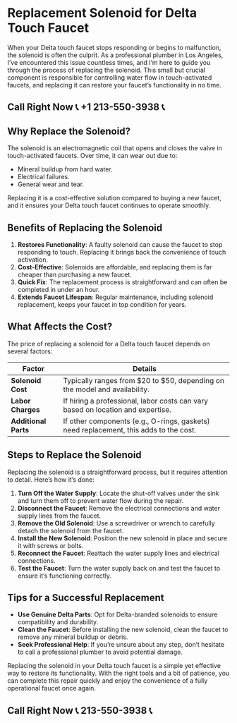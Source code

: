 # Replacement Solenoid for Delta Touch Faucet  

When your Delta touch faucet stops responding or begins to malfunction, the solenoid is often the culprit. As a professional plumber in Los Angeles, I’ve encountered this issue countless times, and I’m here to guide you through the process of replacing the solenoid. This small but crucial component is responsible for controlling water flow in touch-activated faucets, and replacing it can restore your faucet’s functionality in no time.  

## Call Right Now 📞 +1 213-550-3938 📞

## Why Replace the Solenoid?  

The solenoid is an electromagnetic coil that opens and closes the valve in touch-activated faucets. Over time, it can wear out due to:  
- Mineral buildup from hard water.  
- Electrical failures.  
- General wear and tear.  

Replacing it is a cost-effective solution compared to buying a new faucet, and it ensures your Delta touch faucet continues to operate smoothly.  

## Benefits of Replacing the Solenoid  

1. **Restores Functionality**: A faulty solenoid can cause the faucet to stop responding to touch. Replacing it brings back the convenience of touch activation.  
2. **Cost-Effective**: Solenoids are affordable, and replacing them is far cheaper than purchasing a new faucet.  
3. **Quick Fix**: The replacement process is straightforward and can often be completed in under an hour.  
4. **Extends Faucet Lifespan**: Regular maintenance, including solenoid replacement, keeps your faucet in top condition for years.  

## What Affects the Cost?  

The price of replacing a solenoid for a Delta touch faucet depends on several factors:  

| **Factor**               | **Details**                                                                 |  
|---------------------------|-----------------------------------------------------------------------------|  
| **Solenoid Cost**         | Typically ranges from $20 to $50, depending on the model and availability. |  
| **Labor Charges**         | If hiring a professional, labor costs can vary based on location and expertise. |  
| **Additional Parts**     | If other components (e.g., O-rings, gaskets) need replacement, this adds to the cost. |  

## Steps to Replace the Solenoid  

Replacing the solenoid is a straightforward process, but it requires attention to detail. Here’s how it’s done:  

1. **Turn Off the Water Supply**: Locate the shut-off valves under the sink and turn them off to prevent water flow during the repair.  
2. **Disconnect the Faucet**: Remove the electrical connections and water supply lines from the faucet.  
3. **Remove the Old Solenoid**: Use a screwdriver or wrench to carefully detach the solenoid from the faucet.  
4. **Install the New Solenoid**: Position the new solenoid in place and secure it with screws or bolts.  
5. **Reconnect the Faucet**: Reattach the water supply lines and electrical connections.  
6. **Test the Faucet**: Turn the water supply back on and test the faucet to ensure it’s functioning correctly.  

## Tips for a Successful Replacement  

- **Use Genuine Delta Parts**: Opt for Delta-branded solenoids to ensure compatibility and durability.  
- **Clean the Faucet**: Before installing the new solenoid, clean the faucet to remove any mineral buildup or debris.  
- **Seek Professional Help**: If you’re unsure about any step, don’t hesitate to call a professional plumber to avoid potential damage.  

Replacing the solenoid in your Delta touch faucet is a simple yet effective way to restore its functionality. With the right tools and a bit of patience, you can complete this repair quickly and enjoy the convenience of a fully operational faucet once again.
## Call Right Now 📞 213-550-3938 📞